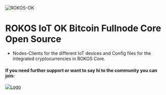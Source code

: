 ![ROKOS-OK](http://i.imgur.com/WHN1JGF.png)

ROKOS IoT OK Bitcoin Fullnode Core Open Source
=========================== 
* Nodes-Clients for the different IoT devices and Config files for the integrated cryptocurrencies in ROKOS Core.

#### If you need further support or want to say hi to the community you can join:

<a href="https://discord.io/bitcoin">
    <img alt="Logo" src="https://discordapp.com/api/guilds/213747404745211904/widget.png?style=banner2">
  </a>
